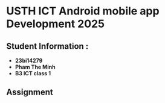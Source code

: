 # USTH ICT Android mobile app Development 2025

## Student Information :

* **23bi14279**
* **Pham The Minh**
* **B3 ICT class 1**

## Assignment 